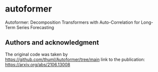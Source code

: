 # autoformer
Autoformer: Decomposition Transformers with Auto-Correlation for Long-Term Series Forecasting




## Authors and acknowledgment
The original code was taken by https://github.com/thuml/Autoformer/tree/main
link to the publication: https://arxiv.org/abs/2106.13008

